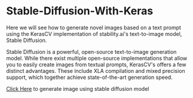 # Stable-Diffusion-With-Keras
Here we will see how to generate novel images based on a text prompt using the KerasCV implementation of stability.ai's text-to-image model, Stable Diffusion.

Stable Diffusion is a powerful, open-source text-to-image generation model. While there exist multiple open-source implementations that allow you to easily create images from textual prompts, KerasCV's offers a few distinct advantages. These include XLA compilation and mixed precision support, which together achieve state-of-the-art generation speed.


[Click Here](https://colab.research.google.com/drive/1dAANkp38K9aDJHuNGM1cBSyLPnLcxE_8?usp=sharing) to generate image using stable diffusion model
